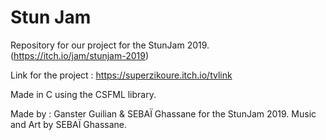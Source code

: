 # Stun Jam
Repository for our project for the StunJam 2019. (https://itch.io/jam/stunjam-2019)

Link for the project :
https://superzikoure.itch.io/tvlink

Made in C using the CSFML library.

Made by : Ganster Guilian & SEBAÏ Ghassane for the StunJam 2019.
Music and Art by SEBAÏ Ghassane.
